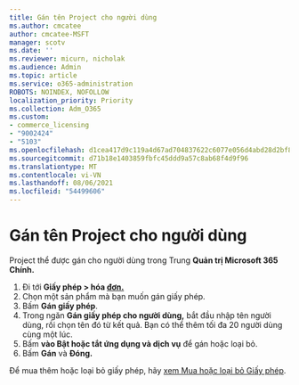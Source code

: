 ```yaml
---
title: Gán tên Project cho người dùng
ms.author: cmcatee
author: cmcatee-MSFT
manager: scotv
ms.date: ''
ms.reviewer: micurn, nicholak
ms.audience: Admin
ms.topic: article
ms.service: o365-administration
ROBOTS: NOINDEX, NOFOLLOW
localization_priority: Priority
ms.collection: Adm_O365
ms.custom:
- commerce_licensing
- "9002424"
- "5103"
ms.openlocfilehash: d1cea417d9c119a4d67ad704837622c6077e056d4abd28d2bf89e71f4edefee1
ms.sourcegitcommit: d71b18e1403859fbfc45ddd9a57c8ab68f4d9f96
ms.translationtype: MT
ms.contentlocale: vi-VN
ms.lasthandoff: 08/06/2021
ms.locfileid: "54499606"
---
```

# <a name="assign-project-to-users"></a>Gán tên Project cho người dùng

Project thể được gán cho người dùng trong Trung **Quản trị Microsoft 365 Chính.**

1. Đi tới **Giấy phép > hóa [đơn.](https://go.microsoft.com/fwlink/p/?linkid=842264)**
2. Chọn một sản phẩm mà bạn muốn gán giấy phép.
3. Bấm **Gán giấy phép**.
4. Trong ngăn **Gán giấy phép cho người dùng,** bắt đầu nhập tên người dùng, rồi chọn tên đó từ kết quả. Bạn có thể thêm tối đa 20 người dùng cùng một lúc.
5. Bấm **vào Bật hoặc tắt ứng dụng và dịch vụ** để gán hoặc loại bỏ.
6. Bấm **Gán** và **Đóng.**

Để mua thêm hoặc loại bỏ giấy phép, hãy [xem Mua hoặc loại bỏ Giấy phép](/microsoft-365/commerce/licenses/buy-licenses#buy-or-remove-licenses-for-your-business-subscription).